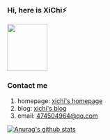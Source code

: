 ### Hi, here is XiChi⚡

<img src="http://njupt.xichi.xyz/blog/xichi.png" width="92" height="108" />

### Contact me
1. homepage: [xichi's homepage](http://xichi.xyz/homepage/#/home)
2. blog: [xichi's blog](https://blog.xichi.xyz/)
3. email: 474504964@qq.com

[![Anurag's github stats](https://github-readme-stats.vercel.app/api?username=1999-XiChi)](https://github.com/1999-XiChi/github-readme-stats)
